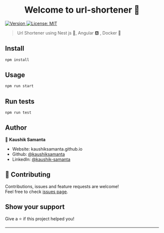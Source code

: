 <h1 align="center">Welcome to url-shortener 👋</h1>
<p>
  <a href="https://www.npmjs.com/package/url-shortener" target="_blank">
    <img alt="Version" src="https://img.shields.io/npm/v/url-shortener.svg">
  </a>
  <a href="#" target="_blank">
    <img alt="License: MIT" src="https://img.shields.io/badge/License-MIT-yellow.svg" />
  </a>
</p>

> Url Shortener using Nest js 🚀, Angular 🅰️ , Docker 🐳

## Install

```sh
npm install
```

## Usage

```sh
npm run start
```

## Run tests

```sh
npm run test
```

## Author

👤 **Kaushik Samanta**

* Website: kaushiksamanta.github.io
* Github: [@kaushiksamanta](https://github.com/kaushiksamanta)
* LinkedIn: [@kaushik-samanta](https://linkedin.com/in/kaushik-samanta)

## 🤝 Contributing

Contributions, issues and feature requests are welcome!<br />Feel free to check [issues page](https://github.com/kaushiksamanta/url-shortener/issues).

## Show your support

Give a ⭐️ if this project helped you!

***